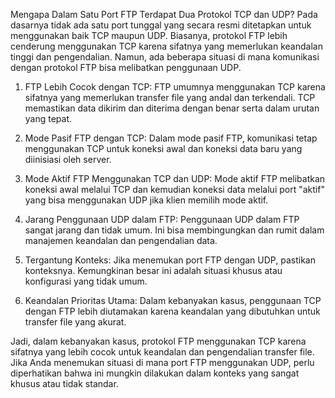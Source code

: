  Mengapa Dalam Satu Port FTP Terdapat Dua Protokol TCP dan UDP?
Pada dasarnya tidak ada satu port tunggal yang secara resmi ditetapkan untuk menggunakan baik TCP maupun UDP. Biasanya, protokol FTP lebih cenderung menggunakan TCP karena sifatnya yang memerlukan keandalan tinggi dan pengendalian. Namun, ada beberapa situasi di mana komunikasi dengan protokol FTP bisa melibatkan penggunaan UDP.
1. FTP Lebih Cocok dengan TCP:
FTP umumnya menggunakan TCP karena sifatnya yang memerlukan transfer file yang andal dan terkendali. TCP memastikan data dikirim dan diterima dengan benar serta dalam urutan yang tepat.

2. Mode Pasif FTP dengan TCP:
Dalam mode pasif FTP, komunikasi tetap menggunakan TCP untuk koneksi awal dan koneksi data baru yang diinisiasi oleh server.
3. Mode Aktif FTP Menggunakan TCP dan UDP:
Mode aktif FTP melibatkan koneksi awal melalui TCP dan kemudian koneksi data melalui port "aktif" yang bisa menggunakan UDP jika klien memilih mode aktif.
4. Jarang Penggunaan UDP dalam FTP:
Penggunaan UDP dalam FTP sangat jarang dan tidak umum. Ini bisa membingungkan dan rumit dalam manajemen keandalan dan pengendalian data.
5. Tergantung Konteks:
Jika menemukan port FTP dengan UDP, pastikan konteksnya. Kemungkinan besar ini adalah situasi khusus atau konfigurasi yang tidak umum.
6. Keandalan Prioritas Utama:
Dalam kebanyakan kasus, penggunaan TCP dengan FTP lebih diutamakan karena keandalan yang dibutuhkan untuk transfer file yang akurat.

Jadi, dalam kebanyakan kasus, protokol FTP menggunakan TCP karena sifatnya yang lebih cocok untuk keandalan dan pengendalian transfer file. Jika Anda menemukan situasi di mana port FTP menggunakan UDP, perlu diperhatikan bahwa ini mungkin dilakukan dalam konteks yang sangat khusus atau tidak standar.
